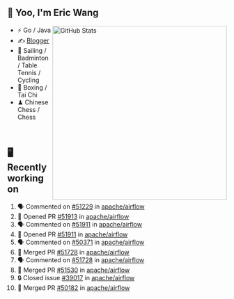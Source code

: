## 👋 Yoo, I'm Eric Wang

<img align="right" src="https://github-readme-stats.vercel.app/api?username=WangzJi&show_icons=true&theme=tokyonight&hide_border=true" alt="GitHub Stats" width="400" />


- ⚡ Go / Java
- ✍️ [Blogger](https://niceu.wang)
- 🏃 Sailing / Badminton / Table Tennis / Cycling
- 🥋 Boxing / Tai Chi
- ♟ Chinese Chess / Chess

<br/>

## 🖥️ Recently working on
<!--START_SECTION:activity-->
1. 🗣 Commented on [#51229](https://github.com/apache/airflow/pull/51229#issuecomment-2987289310) in [apache/airflow](https://github.com/apache/airflow)
2. 💪 Opened PR [#51913](https://github.com/apache/airflow/pull/51913) in [apache/airflow](https://github.com/apache/airflow)
3. 🗣 Commented on [#51911](https://github.com/apache/airflow/pull/51911#issuecomment-2986518717) in [apache/airflow](https://github.com/apache/airflow)
4. 💪 Opened PR [#51911](https://github.com/apache/airflow/pull/51911) in [apache/airflow](https://github.com/apache/airflow)
5. 🗣 Commented on [#50371](https://github.com/apache/airflow/pull/50371#issuecomment-2986430283) in [apache/airflow](https://github.com/apache/airflow)
6. 🎉 Merged PR [#51728](https://github.com/apache/airflow/pull/51728) in [apache/airflow](https://github.com/apache/airflow)
7. 🗣 Commented on [#51728](https://github.com/apache/airflow/pull/51728#issuecomment-2986429077) in [apache/airflow](https://github.com/apache/airflow)
8. 🎉 Merged PR [#51530](https://github.com/apache/airflow/pull/51530) in [apache/airflow](https://github.com/apache/airflow)
9. 🔒 Closed issue [#39017](https://github.com/apache/airflow/issues/39017) in [apache/airflow](https://github.com/apache/airflow)
10. 🎉 Merged PR [#50182](https://github.com/apache/airflow/pull/50182) in [apache/airflow](https://github.com/apache/airflow)
<!--END_SECTION:activity-->

